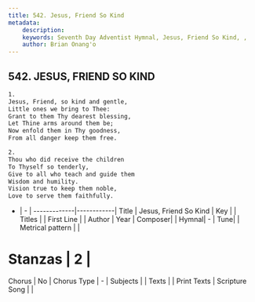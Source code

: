 ```yaml
---
title: 542. Jesus, Friend So Kind
metadata:
    description: 
    keywords: Seventh Day Adventist Hymnal, Jesus, Friend So Kind, , 
    author: Brian Onang'o
---
```



## 542. JESUS, FRIEND SO KIND

```txt
1.
Jesus, Friend, so kind and gentle,
Little ones we bring to Thee:
Grant to them Thy dearest blessing,
Let Thine arms around them be;
Now enfold them in Thy goodness,
From all danger keep them free.

2.
Thou who did receive the children
To Thyself so tenderly,
Give to all who teach and guide them
Wisdom and humility.
Vision true to keep them noble,
Love to serve them faithfully.
```

- |   -  |
-------------|------------|
Title | Jesus, Friend So Kind |
Key |  |
Titles |  |
First Line |  |
Author | 
Year | 
Composer|  |
Hymnal|  - |
Tune|  |
Metrical pattern | |
# Stanzas | 2 |
Chorus | No |
Chorus Type | - |
Subjects |  |
Texts |  |
Print Texts | 
Scripture Song |  |
  
